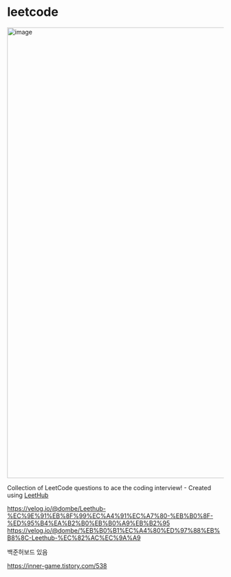 # leetcode

<img width="1046" alt="image" src="https://user-images.githubusercontent.com/45473846/212459532-39b51cd9-a139-4911-af22-db20aeae8e98.png">


Collection of LeetCode questions to ace the coding interview! - Created using [LeetHub](https://github.com/QasimWani/LeetHub)

https://velog.io/@dombe/Leethub-%EC%9E%91%EB%8F%99%EC%A4%91%EC%A7%80-%EB%B0%8F-%ED%95%B4%EA%B2%B0%EB%B0%A9%EB%B2%95
https://velog.io/@dombe/%EB%B0%B1%EC%A4%80%ED%97%88%EB%B8%8C-Leethub-%EC%82%AC%EC%9A%A9

백준허보드 있음

https://inner-game.tistory.com/538
